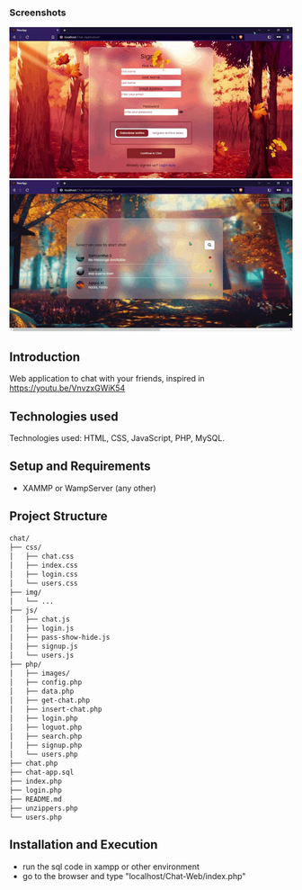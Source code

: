 ### Screenshots

<p align="center">
  <img src="./gif/o.gif" alt="Ejemplo de gif">
  <img src="./gif/u.gif" alt="Ejemplo de gif">
</p>


## Introduction
Web application to chat with your friends, inspired in https://youtu.be/VnvzxGWiK54

## Technologies used
Technologies used: HTML, CSS, JavaScript, PHP, MySQL.

## Setup and Requirements
- XAMMP or WampServer (any other)

## Project Structure
    chat/
    ├── css/
    │   ├── chat.css
    │   ├── index.css
    │   ├── login.css
    │   └── users.css
    ├── img/
    │   └── ...
    ├── js/
    │   ├── chat.js
    │   ├── login.js
    │   ├── pass-show-hide.js
    │   ├── signup.js
    │   └── users.js
    ├── php/
    │   ├── images/
    │   ├── config.php
    │   ├── data.php
    │   ├── get-chat.php
    │   ├── insert-chat.php
    │   ├── login.php
    │   ├── loguot.php
    │   ├── search.php
    │   ├── signup.php
    │   └── users.php
    ├── chat.php
    ├── chat-app.sql
    ├── index.php
    ├── login.php
    ├── README.md
    ├── unzippers.php
    └── users.php


## Installation and Execution
- run the sql code in xampp or other environment
- go to the browser and type "localhost/Chat-Web/index.php"
